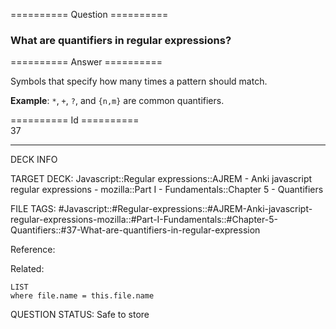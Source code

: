 ========== Question ==========  

### What are quantifiers in regular expressions?  

========== Answer ==========  

Symbols that specify how many times a pattern should match.

**Example**: `*`, `+`, `?`, and `{n,m}` are common quantifiers.

========== Id ==========  
37

---

DECK INFO

TARGET DECK: Javascript::Regular expressions::AJREM - Anki javascript regular expressions - mozilla::Part I - Fundamentals::Chapter 5 - Quantifiers

FILE TAGS: #Javascript::#Regular-expressions::#AJREM-Anki-javascript-regular-expressions-mozilla::#Part-I-Fundamentals::#Chapter-5-Quantifiers::#37-What-are-quantifiers-in-regular-expression

Reference:

Related:

```dataview
LIST
where file.name = this.file.name
```


QUESTION STATUS: Safe to store
